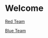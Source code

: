 # Welcome



[Red Team](https://jeffgthompsons-organization.gitbook.io/red-team/welcome/about)

[Blue Team](https://jeffgthompsons-organization.gitbook.io/blue-team/)

